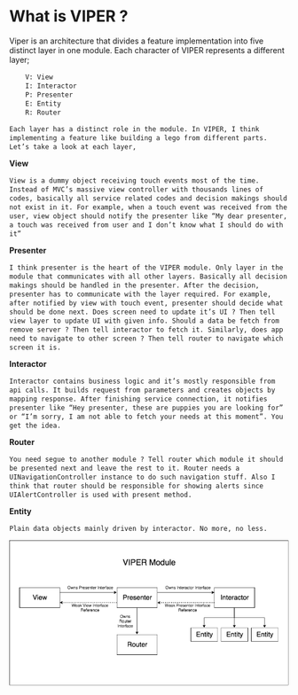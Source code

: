 #   What is VIPER ?

Viper is an architecture that divides a feature implementation into five distinct layer in one module. Each character of VIPER represents a different layer;

```
    V: View
    I: Interactor
    P: Presenter
    E: Entity
    R: Router

```
    Each layer has a distinct role in the module. In VIPER, I think implementing a feature like building a lego from different parts. Let’s take a look at each layer,

 **View**

    View is a dummy object receiving touch events most of the time. Instead of MVC’s massive view controller with thousands lines of codes, basically all service related codes and decision makings should not exist in it. For example, when a touch event was received from the user, view object should notify the presenter like “My dear presenter, a touch was received from user and I don’t know what I should do with it”
    
**Presenter**

    I think presenter is the heart of the VIPER module. Only layer in the module that communicates with all other layers. Basically all decision makings should be handled in the presenter. After the decision, presenter has to communicate with the layer required. For example, after notified by view with touch event, presenter should decide what should be done next. Does screen need to update it’s UI ? Then tell view layer to update UI with given info. Should a data be fetch from remove server ? Then tell interactor to fetch it. Similarly, does app need to navigate to other screen ? Then tell router to navigate which screen it is.
    
**Interactor**

    Interactor contains business logic and it’s mostly responsible from api calls. It builds request from parameters and creates objects by mapping response. After finishing service connection, it notifies presenter like “Hey presenter, these are puppies you are looking for” or “I’m sorry, I am not able to fetch your needs at this moment”. You get the idea.
**Router**
    
    You need segue to another module ? Tell router which module it should be presented next and leave the rest to it. Router needs a UINavigationController instance to do such navigation stuff. Also I think that router should be responsible for showing alerts since UIAlertController is used with present method.
    
**Entity**

    Plain data objects mainly driven by interactor. No more, no less.

![Alt text](https://github.com/JoJoTawk/Cart-Spring-microservices-iOS/blob/iOS/iOS-Cart/1_rnmJYsedkv4jybUeQxJI4g.png)
